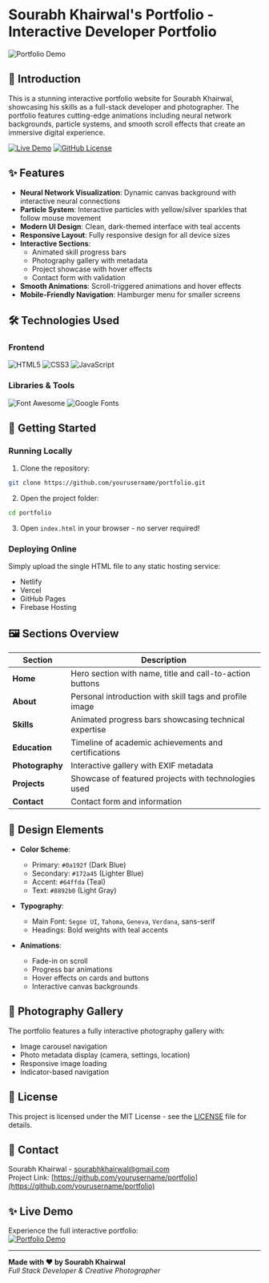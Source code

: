 # Sourabh Khairwal's Portfolio - Interactive Developer Portfolio

![Portfolio Demo](https://media.giphy.com/media/v1.Y2lkPTc5MGI3NjExN2RqOWp1cnN5bG1xMnl0bGp1b3pucjV1YzB1eHZ0b2V4a3g5eDRkZCZlcD12MV9pbnRlcm5hbF9naWZfYnlfaWQmY3Q9Zw/3o7abwbzKeY8Z0bT3q/giphy.gif)

## 🌟 Introduction

This is a stunning interactive portfolio website for Sourabh Khairwal, showcasing his skills as a full-stack developer and photographer. The portfolio features cutting-edge animations including neural network backgrounds, particle systems, and smooth scroll effects that create an immersive digital experience.

[![Live Demo]([https://img.shields.io/badge/Live-Demo-brightgreen?style=for-the-badge)](https://your-portfolio-link.com](https://s0urabh-portfolio.netlify.app/)) 
[![GitHub License](https://img.shields.io/badge/license-MIT-blue?style=for-the-badge)](https://github.com/soura8hs/s0urabh-portfolio)

## ✨ Features

- **Neural Network Visualization**: Dynamic canvas background with interactive neural connections
- **Particle System**: Interactive particles with yellow/silver sparkles that follow mouse movement
- **Modern UI Design**: Clean, dark-themed interface with teal accents
- **Responsive Layout**: Fully responsive design for all device sizes
- **Interactive Sections**:
  - Animated skill progress bars
  - Photography gallery with metadata
  - Project showcase with hover effects
  - Contact form with validation
- **Smooth Animations**: Scroll-triggered animations and hover effects
- **Mobile-Friendly Navigation**: Hamburger menu for smaller screens

## 🛠 Technologies Used

### Frontend
![HTML5](https://img.shields.io/badge/HTML5-E34F26?style=for-the-badge&logo=html5&logoColor=white)
![CSS3](https://img.shields.io/badge/CSS3-1572B6?style=for-the-badge&logo=css3&logoColor=white)
![JavaScript](https://img.shields.io/badge/JavaScript-F7DF1E?style=for-the-badge&logo=javascript&logoColor=black)

### Libraries & Tools
![Font Awesome](https://img.shields.io/badge/Font%20Awesome-339AF0?style=for-the-badge&logo=font-awesome&logoColor=white)
![Google Fonts](https://img.shields.io/badge/Google%20Fonts-4285F4?style=for-the-badge&logo=google-fonts&logoColor=white)

## 🚀 Getting Started

### Running Locally

1. Clone the repository:
```bash
git clone https://github.com/yourusername/portfolio.git
```

2. Open the project folder:
```bash
cd portfolio
```

3. Open `index.html` in your browser - no server required!

### Deploying Online

Simply upload the single HTML file to any static hosting service:
- Netlify
- Vercel
- GitHub Pages
- Firebase Hosting

## 🖼️ Sections Overview

| Section | Description |
|---------|-------------|
| **Home** | Hero section with name, title and call-to-action buttons |
| **About** | Personal introduction with skill tags and profile image |
| **Skills** | Animated progress bars showcasing technical expertise |
| **Education** | Timeline of academic achievements and certifications |
| **Photography** | Interactive gallery with EXIF metadata |
| **Projects** | Showcase of featured projects with technologies used |
| **Contact** | Contact form and information |

## 🎨 Design Elements

- **Color Scheme**:
  - Primary: `#0a192f` (Dark Blue)
  - Secondary: `#172a45` (Lighter Blue)
  - Accent: `#64ffda` (Teal)
  - Text: `#8892b0` (Light Gray)

- **Typography**:
  - Main Font: `Segoe UI`, `Tahoma`, `Geneva`, `Verdana`, sans-serif
  - Headings: Bold weights with teal accents

- **Animations**:
  - Fade-in on scroll
  - Progress bar animations
  - Hover effects on cards and buttons
  - Interactive canvas backgrounds

## 📸 Photography Gallery

The portfolio features a fully interactive photography gallery with:

- Image carousel navigation
- Photo metadata display (camera, settings, location)
- Responsive image loading
- Indicator-based navigation

## 📜 License

This project is licensed under the MIT License - see the [LICENSE](LICENSE) file for details.

## 💌 Contact

Sourabh Khairwal - [sourabhkhairwal@gmail.com](mailto:sourabhkhairwal@gmail.com)  
Project Link: [https://github.com/yourusername/portfolio](https://github.com/yourusername/portfolio)

## ✨ Live Demo

Experience the full interactive portfolio:  
[![Portfolio Demo](https://img.shields.io/badge/View-Portfolio-teal?style=for-the-badge&logo=google-chrome&logoColor=white)](https://s0urabh-portfolio.netlify.app/)

---

**Made with ❤️ by Sourabh Khairwal**  
*Full Stack Developer & Creative Photographer*
